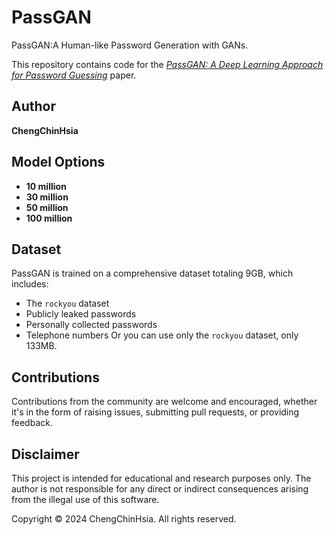 # PassGAN
PassGAN:A Human-like Password Generation with GANs.

This repository contains code for the [_PassGAN: A Deep Learning Approach for Password Guessing_](https://arxiv.org/abs/1709.00440) paper. 

## Author
**ChengChinHsia**

## Model Options
- **10 million**
- **30 million**
- **50 million**
- **100 million**

## Dataset
PassGAN is trained on a comprehensive dataset totaling 9GB, which includes:
- The `rockyou` dataset
- Publicly leaked passwords
- Personally collected passwords
- Telephone numbers
Or you can use only the `rockyou` dataset, only 133MB.

## Contributions
Contributions from the community are welcome and encouraged, whether it's in the form of raising issues, submitting pull requests, or providing feedback.

## Disclaimer
This project is intended for educational and research purposes only. The author is not responsible for any direct or indirect consequences arising from the illegal use of this software.

Copyright © 2024 ChengChinHsia. All rights reserved.
